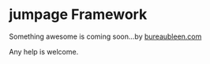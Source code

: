 jumpage Framework
=================

Something awesome is coming soon...by [bureaubleen.com](http://bureaubleen.com)

Any help is welcome.
